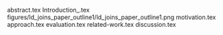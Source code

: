 abstract.tex
Introduction_.tex
figures/ld_joins_paper_outline1/ld_joins_paper_outline1.png
motivation.tex
approach.tex
evaluation.tex
related-work.tex
discussion.tex